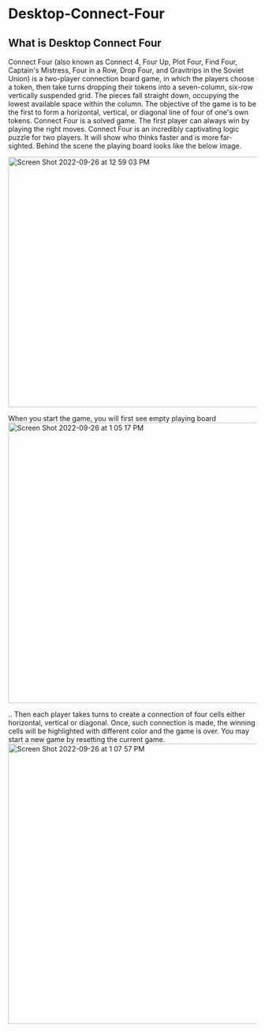 # Desktop-Connect-Four

## What is Desktop Connect Four

Connect Four (also known as Connect 4, Four Up, Plot Four, Find Four, Captain's Mistress, Four in a Row, Drop Four, and Gravitrips in the Soviet Union) is a two-player connection board game, in which the players choose a token, then take turns dropping their tokens into a seven-column, six-row vertically suspended grid. The pieces fall straight down, occupying the lowest available space within the column. The objective of the game is to be the first to form a horizontal, vertical, or diagonal line of four of one's own tokens. Connect Four is a solved game. The first player can always win by playing the right moves.
Connect Four is an incredibly captivating logic puzzle for two players. It will show who thinks faster and is more far-sighted.
Behind the scene the playing board looks like the below image.

<img width="507" alt="Screen Shot 2022-09-26 at 12 59 03 PM" src="https://user-images.githubusercontent.com/94970266/192236147-2034e244-d73a-415e-8e38-77f2a5bacceb.png">

When you start the game, you will first see empty playing board 
<img width="568" alt="Screen Shot 2022-09-26 at 1 05 17 PM" src="https://user-images.githubusercontent.com/94970266/192237339-032dac9c-78c1-4d32-a8db-6d9d463b5b5e.png">

.. Then each player takes turns to create a connection of four cells either horizontal, vertical or diagonal. Once, such connection is made, the winning cells will be highlighted with different color and the game is over. You may start a new game by resetting the current game. 
<img width="568" alt="Screen Shot 2022-09-26 at 1 07 57 PM" src="https://user-images.githubusercontent.com/94970266/192237938-6a0cd756-c81c-4bf7-8873-9de13899b5bf.png">
